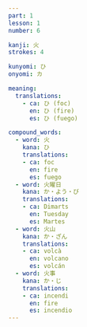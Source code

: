 ```yaml
---
part: 1
lesson: 1
number: 6

kanji: 火
strokes: 4

kunyomi: ひ
onyomi: カ

meaning:
  translations:
    - ca: ひ (foc)
      en: ひ (fire)
      es: ひ (fuego)

compound_words:
  - word: 火
    kana: ひ
    translations:
    - ca: foc
      en: fire
      es: fuego
  - word: 火曜日
    kana: か・よう・び
    translations:
    - ca: Dimarts
      en: Tuesday
      es: Martes
  - word: 火山
    kana: か・ざん
    translations:
    - ca: volcà
      en: volcano
      es: volcán
  - word: 火事
    kana: か・じ
    translations:
    - ca: incendi
      en: fire
      es: incendio
---
```

